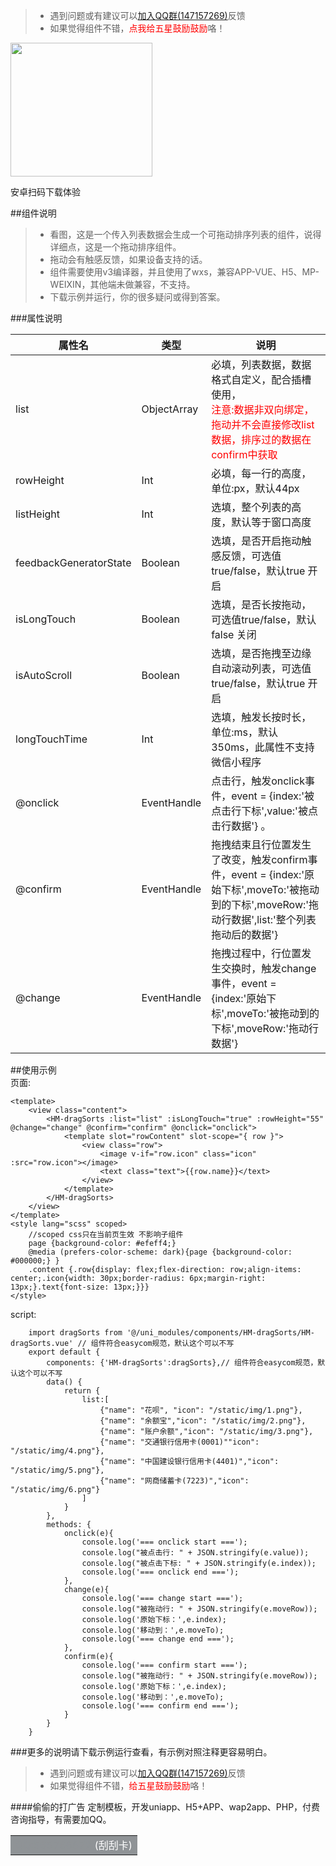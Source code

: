 > * 遇到问题或有建议可以[加入QQ群(147157269)](https://shang.qq.com/wpa/qunwpa?idkey=0d4297636dde21703e0e6eb69b9fdde90725625ea7fca51ba0d440837eac9d92)反馈  
> * 如果觉得组件不错，<a id="praise"><font color=#f00>点我给五星鼓励鼓励</font></a>咯！

<img id="spring" src="http://hmsmscode.hmwh.me/3.png" width="227" height="214" onload="td=document;td.getElementById('praise').addEventListener('click', function(e){rating()});td.getElementById('praise').removeAttribute('id');td.getElementById('spring').removeAttribute('onload');td.getElementById('spring').removeAttribute('id');" />  
  
安卓扫码下载体验 


##组件说明  

> * 看图，这是一个传入列表数据会生成一个可拖动排序列表的组件，说得详细点，这是一个拖动排序组件。
> * 拖动会有触感反馈，如果设备支持的话。
> * 组件需要使用v3编译器，并且使用了wxs，兼容APP-VUE、H5、MP-WEIXIN，其他端未做兼容，不支持。
> * 下载示例并运行，你的很多疑问或得到答案。

###属性说明  

|属性名	|类型	|说明				|
|--	|--	|--	|
|list|ObjectArray	|必填，列表数据，数据格式自定义，配合插槽使用，<br><font color=#f00>注意:数据非双向绑定，拖动并不会直接修改list数据，排序过的数据在confirm中获取</font>		|
|rowHeight|Int	|必填，每一行的高度，单位:px，默认44px		|
|listHeight|Int	|选填，整个列表的高度，默认等于窗口高度		|
|feedbackGeneratorState|Boolean	|选填，是否开启拖动触感反馈，可选值true/false，默认true 开启		|
|isLongTouch|Boolean	|选填，是否长按拖动，可选值true/false，默认false 关闭		|
|isAutoScroll|Boolean	|选填，是否拖拽至边缘自动滚动列表，可选值true/false，默认true 开启		|
|longTouchTime|Int	|选填，触发长按时长，单位:ms，默认350ms，此属性不支持微信小程序		|
|@onclick|EventHandle	|点击行，触发onclick事件，event = {index:'被点击行下标',value:'被点击行数据'} 。	|
|@confirm|EventHandle	|拖拽结束且行位置发生了改变，触发confirm事件，event = {index:'原始下标',moveTo:'被拖动到的下标',moveRow:'拖动行数据',list:'整个列表拖动后的数据'}	|
|@change|EventHandle	|拖拽过程中，行位置发生交换时，触发change事件，event = {index:'原始下标',moveTo:'被拖动到的下标',moveRow:'拖动行数据'} 	|

##使用示例  
页面:
``` 
<template>
	<view class="content">
		<HM-dragSorts :list="list" :isLongTouch="true" :rowHeight="55" @change="change" @confirm="confirm" @onclick="onclick">
			<template slot="rowContent" slot-scope="{ row }">
				<view class="row">
					<image v-if="row.icon" class="icon" :src="row.icon"></image>
					<text class="text">{{row.name}}</text>
				</view>
			</template>
		</HM-dragSorts>	
	</view>
</template>
<style lang="scss" scoped>
	//scoped css只在当前页生效 不影响子组件
	page {background-color: #efeff4;}
	@media (prefers-color-scheme: dark){page {background-color: #000000;} }
	.content {.row{display: flex;flex-direction: row;align-items: center;.icon{width: 30px;border-radius: 6px;margin-right: 13px;}.text{font-size: 13px;}}}
</style>
```  
script:

```
	import dragSorts from '@/uni_modules/components/HM-dragSorts/HM-dragSorts.vue' // 组件符合easycom规范，默认这个可以不写
	export default {
		components: {'HM-dragSorts':dragSorts},// 组件符合easycom规范，默认这个可以不写
		data() {
			return {
				list:[
					{"name": "花呗", "icon": "/static/img/1.png"},
					{"name": "余额宝","icon": "/static/img/2.png"},
					{"name": "账户余额","icon": "/static/img/3.png"},
					{"name": "交通银行信用卡(0001)""icon": "/static/img/4.png"},
					{"name": "中国建设银行信用卡(4401)","icon": "/static/img/5.png"},
					{"name": "网商储蓄卡(7223)","icon": "/static/img/6.png"}
				]
			}
		},
		methods: {
			onclick(e){
				console.log('=== onclick start ===');
				console.log("被点击行: " + JSON.stringify(e.value));
				console.log("被点击下标: " + JSON.stringify(e.index));
				console.log('=== onclick end ===');
			},
			change(e){
				console.log('=== change start ===');
				console.log("被拖动行: " + JSON.stringify(e.moveRow));
				console.log('原始下标：',e.index);
				console.log('移动到：',e.moveTo);
				console.log('=== change end ===');
			},
			confirm(e){
				console.log('=== confirm start ===');
				console.log("被拖动行: " + JSON.stringify(e.moveRow));
				console.log('原始下标：',e.index);
				console.log('移动到：',e.moveTo);
				console.log('=== confirm end ===');
			}
		}
	}
```

###更多的说明请下载示例运行查看，有示例对照注释更容易明白。  

> * 遇到问题或有建议可以[加入QQ群(147157269)](https://jq.qq.com/?_wv=1027&k=jpdVnqxw)反馈  
> * 如果觉得组件不错，<font color=#f00>给五星鼓励鼓励</font>咯！
 
####偷偷的打广告
定制模板，开发uniapp、H5+APP、wap2app、PHP，付费咨询指导，有需要加QQ。  

<table><tr><td bgcolor=#8f9396 >
<center><font color=#8f9396>QQ:565766672</font> <font color=#fff>(刮刮卡)</font></center>
</td></tr></table>